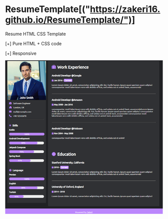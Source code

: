# ResumeTemplate[("https://zakeri16.github.io/ResumeTemplate/")]
Resume HTML CSS Template

[+] Pure HTML + CSS code

[+] Responsive

<img src="src/F.PNG"  align="center" />

